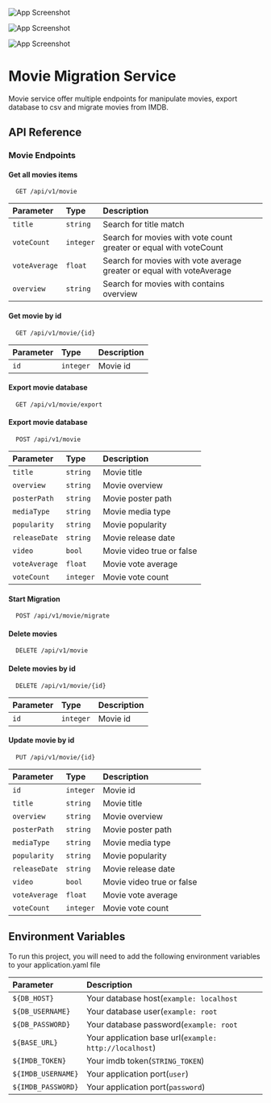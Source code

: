 ![App Screenshot](https://img.shields.io/badge/Java-ED8B00?style=for-the-badge&logo=java&logoColor=white)

![App Screenshot](https://img.shields.io/badge/Spring-6DB33F?style=for-the-badge&logo=spring&logoColor=white)

![App Screenshot](https://img.shields.io/badge/Hibernate-59666C?style=for-the-badge&logo=Hibernate&logoColor=white)

# Movie Migration Service

Movie service offer multiple endpoints for manipulate movies, export database to csv and migrate movies from IMDB.

## API Reference

### Movie Endpoints

#### Get all movies items

```http
  GET /api/v1/movie
```

| Parameter     | Type      | Description                                                           |
|:--------------|:----------|:----------------------------------------------------------------------|
| `title`       | `string`  | Search for title match                                                |
| `voteCount`   | `integer` | Search for movies with vote count greater or equal with voteCount     |
| `voteAverage` | `float`   | Search for movies with vote average greater or equal with voteAverage |
| `overview`    | `string`  | Search for movies with contains overview                              |

#### Get movie by id

```http
  GET /api/v1/movie/{id}
```

| Parameter     | Type      | Description                                                           |
|:--------------|:----------|:----------------------------------------------------------------------|
| `id`          | `integer` | Movie id                                                              |

#### Export movie database

```http
  GET /api/v1/movie/export
```

#### Export movie database

```http
  POST /api/v1/movie
```

| Parameter     | Type      | Description               |
|:--------------|:----------|:--------------------------|
| `title`       | `string`  | Movie title               |
| `overview`    | `string`  | Movie overview            |
| `posterPath`  | `string`  | Movie poster path         |
| `mediaType`   | `string`  | Movie media type          |
| `popularity`  | `string`  | Movie popularity          |
| `releaseDate` | `string`  | Movie release date        |
| `video`       | `bool`    | Movie video true or false |
| `voteAverage` | `float`   | Movie vote average        |
| `voteCount`   | `integer` | Movie vote count          |

#### Start Migration

```http
  POST /api/v1/movie/migrate
```

#### Delete movies

```http
  DELETE /api/v1/movie
```

#### Delete movies by id

```http
  DELETE /api/v1/movie/{id}
```

| Parameter     | Type      | Description               |
|:--------------|:----------|:--------------------------|
| `id`          | `integer` | Movie id                  |

#### Update movie by id

```http
  PUT /api/v1/movie/{id}
```

| Parameter     | Type      | Description               |
|:--------------|:----------|:--------------------------|
| `id`          | `integer` | Movie id                  |
| `title`       | `string`  | Movie title               |
| `overview`    | `string`  | Movie overview            |
| `posterPath`  | `string`  | Movie poster path         |
| `mediaType`   | `string`  | Movie media type          |
| `popularity`  | `string`  | Movie popularity          |
| `releaseDate` | `string`  | Movie release date        |
| `video`       | `bool`    | Movie video true or false |
| `voteAverage` | `float`   | Movie vote average        |
| `voteCount`   | `integer` | Movie vote count          |

## Environment Variables

To run this project, you will need to add the following environment variables to your application.yaml file

| Parameter        | Description                                                    |
|:-----------------|:---------------------------------------------------------------|
| `${DB_HOST}`     | Your database host(`example: localhost`                        |
| `${DB_USERNAME}` | Your database user(`example: root`                             |
| `${DB_PASSWORD}` | Your database password(`example: root`                         |
| `${BASE_URL}`    | Your application base url(`example: http://localhost`)         |
| `${IMDB_TOKEN}`        | Your imdb token(`STRING_TOKEN`)                                |
| `${IMDB_USERNAME}`    | Your application port(`user`)                                  |
| `${IMDB_PASSWORD}`    | Your application port(`password`)                              |     





